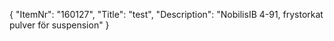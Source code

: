 {
  "ItemNr": "160127",
  "Title": "test",
  "Description": "NobilisIB 4-91, frystorkat pulver för suspension"
}